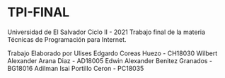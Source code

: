# TPI-FINAL
Universidad de El Salvador
Ciclo II - 2021
Trabajo final de la materia Técnicas de Programación para Internet.

Trabajo Elaborado por
Ulises Edgardo Coreas Huezo - CH18030
Wilbert Alexander Arana Diaz - AD18005
Edwin Alexander Benitez Granados - BG18016
Adilman Isai Portillo Ceron - PC18035
